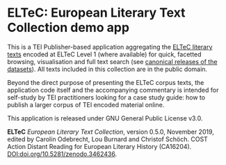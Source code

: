 # ELTeC: European Literary Text Collection demo app

This is a TEI Publisher-based application aggregating the [ELTeC literary texts](https://www.distant-reading.net/eltec/) encoded at ELTeC Level 1 (where available) for quick, facetted browsing, visualisation and full text search (see [canonical releases of the datasets](https://zenodo.org/communities/eltec/)). All texts included in this collection are in the public domain.

Beyond the direct purpose of presenting the ELTeC corpus texts, the application code itself and the accompanying commentary is intended for self-study by TEI practitioners looking for a case study guide: how to publish a larger corpus of TEI encoded material online.

This application is released under GNU General Public License v3.0.

**ELTeC** *European Literary Text Collection*, version 0.5.0, November 2019, edited by Carolin Odebrecht, Lou Burnard and Christof Schöch. COST Action Distant Reading for European Literary History (CA16204). [DOI:doi.org/10.5281/zenodo.3462436](doi.org/10.5281/zenodo.3462436).